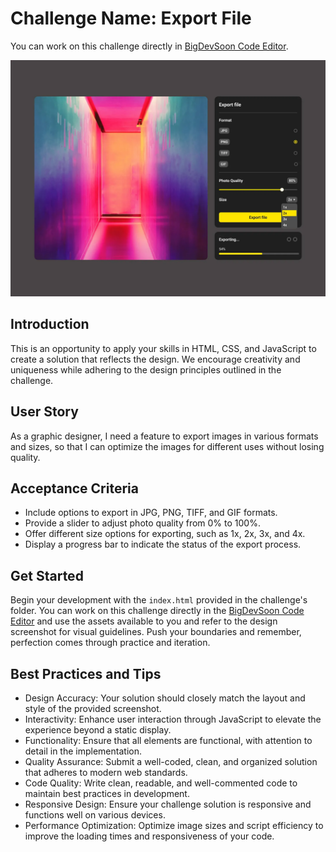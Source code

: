# Challenge Name: Export File

You can work on this challenge directly in [BigDevSoon Code Editor](https://app.bigdevsoon.me/challenges/export-file/browser).

![Export File Design](./design.png)

## Introduction

This is an opportunity to apply your skills in HTML, CSS, and JavaScript to create a solution that reflects the design. We encourage creativity and uniqueness while adhering to the design principles outlined in the challenge.

## User Story

As a graphic designer, I need a feature to export images in various formats and sizes, so that I can optimize the images for different uses without losing quality.

## Acceptance Criteria

- Include options to export in JPG, PNG, TIFF, and GIF formats.
- Provide a slider to adjust photo quality from 0% to 100%.
- Offer different size options for exporting, such as 1x, 2x, 3x, and 4x.
- Display a progress bar to indicate the status of the export process.

## Get Started

Begin your development with the `index.html` provided in the challenge's folder. You can work on this challenge directly in the [BigDevSoon Code Editor](https://app.bigdevsoon.me/challenges/export-file/browser) and use the assets available to you and refer to the design screenshot for visual guidelines. Push your boundaries and remember, perfection comes through practice and iteration.

## Best Practices and Tips

- Design Accuracy: Your solution should closely match the layout and style of the provided screenshot.
- Interactivity: Enhance user interaction through JavaScript to elevate the experience beyond a static display.
- Functionality: Ensure that all elements are functional, with attention to detail in the implementation.
- Quality Assurance: Submit a well-coded, clean, and organized solution that adheres to modern web standards.
- Code Quality: Write clean, readable, and well-commented code to maintain best practices in development.
- Responsive Design: Ensure your challenge solution is responsive and functions well on various devices.
- Performance Optimization: Optimize image sizes and script efficiency to improve the loading times and responsiveness of your code.
